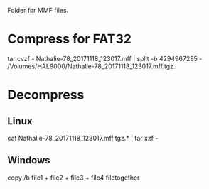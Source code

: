 Folder for MMF files.

# Compress for FAT32
tar cvzf - Nathalie-78_20171118_123017.mff | split -b 4294967295 - /Volumes/HAL9000/Nathalie-78_20171118_123017.mff.tgz.

# Decompress
## Linux
cat Nathalie-78_20171118_123017.mff.tgz.* | tar xzf -
## Windows
copy /b file1 + file2 + file3 + file4 filetogether